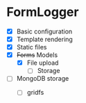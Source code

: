 # FormLogger

[comment]: <> (- [x] Checked box)

- [x] Basic configuration
- [x] Template rendering
- [x] Static files
- [x] ~~Forms~~ Models
    - [x] File upload
      - [ ] Storage
- [ ] MongoDB storage
    - [ ] gridfs
 